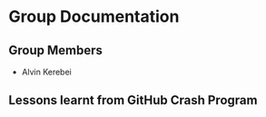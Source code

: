 # Group Documentation
## Group Members

- Alvin Kerebei

## Lessons learnt from GitHub Crash Program